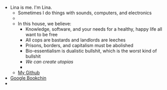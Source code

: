 - Lina is me. I'm Lina.
	- Sometimes I do things with sounds, computers, and electronics
	-
	- In this house, we believe:
		- Knowledge, software, and your needs for a healthy, happy life all want to be free
		- All cops are bastards and landlords are leeches
		- Prisons, borders, and capitalism must be abolished
		- Bio-essentialism is dualistic bullshit, which is the worst kind of bullshit
		- *We can create utopias*
		-
	- [My Github](https://github.com/necropolina)
- [Google Bookchin](https://duckduckgo.com/?q=bookchin)
-